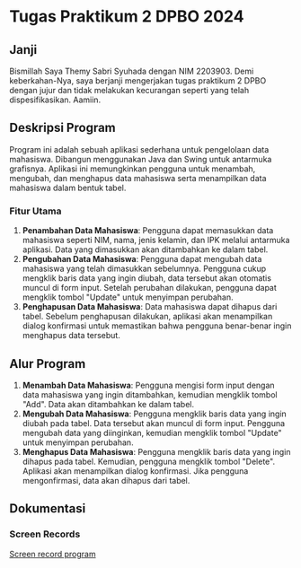 # Tugas Praktikum 2 DPBO 2024

## Janji

Bismillah
Saya Themy Sabri Syuhada dengan NIM 2203903. Demi keberkahan-Nya, saya berjanji mengerjakan tugas praktikum 2 DPBO dengan jujur dan tidak melakukan kecurangan seperti yang telah dispesifikasikan.
Aamiin.

## Deskripsi Program

Program ini adalah sebuah aplikasi sederhana untuk pengelolaan data mahasiswa. Dibangun menggunakan Java dan Swing untuk antarmuka grafisnya. Aplikasi ini memungkinkan pengguna untuk menambah, mengubah, dan menghapus data mahasiswa serta menampilkan data mahasiswa dalam bentuk tabel.

### Fitur Utama

1. **Penambahan Data Mahasiswa**: Pengguna dapat memasukkan data mahasiswa seperti NIM, nama, jenis kelamin, dan IPK melalui antarmuka aplikasi. Data yang dimasukkan akan ditambahkan ke dalam tabel.
2. **Pengubahan Data Mahasiswa**: Pengguna dapat mengubah data mahasiswa yang telah dimasukkan sebelumnya. Pengguna cukup mengklik baris data yang ingin diubah, data tersebut akan otomatis muncul di form input. Setelah perubahan dilakukan, pengguna dapat mengklik tombol "Update" untuk menyimpan perubahan.
3. **Penghapusan Data Mahasiswa**: Data mahasiswa dapat dihapus dari tabel. Sebelum penghapusan dilakukan, aplikasi akan menampilkan dialog konfirmasi untuk memastikan bahwa pengguna benar-benar ingin menghapus data tersebut.

## Alur Program

1. **Menambah Data Mahasiswa**: Pengguna mengisi form input dengan data mahasiswa yang ingin ditambahkan, kemudian mengklik tombol "Add". Data akan ditambahkan ke dalam tabel.
2. **Mengubah Data Mahasiswa**: Pengguna mengklik baris data yang ingin diubah pada tabel. Data tersebut akan muncul di form input. Pengguna mengubah data yang diinginkan, kemudian mengklik tombol "Update" untuk menyimpan perubahan.
3. **Menghapus Data Mahasiswa**: Pengguna mengklik baris data yang ingin dihapus pada tabel. Kemudian, pengguna mengklik tombol "Delete". Aplikasi akan menampilkan dialog konfirmasi. Jika pengguna mengonfirmasi, data akan dihapus dari tabel.

## Dokumentasi 

### Screen Records

[Screen record program](Screenshots)


